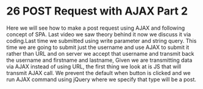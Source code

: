 # 26 POST Request with AJAX Part 2

Here we will see how to make a post request using AJAX and following concept of SPA. Last video we saw theory behind it now we discuss it via coding.Last time we submitted using write parameter and string query. This time we are going to submit just the username and use AJAX to submit it rather than URL and on server we accept that username and transmit back the username and firstname and lastname, Given we are transmitting data via AJAX instead of using URL, the first thing we look at is JS that will transmit AJAX call. We prevent the default when button is clicked and we run AJAX  command  using jQuery where we specify that type will be a post.